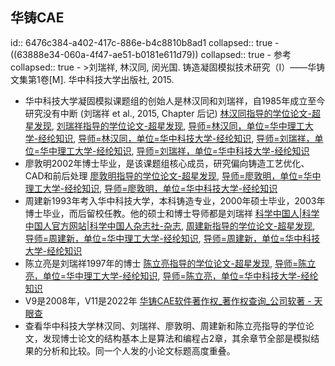 ## 华铸CAE
id:: 6476c384-a402-417c-886e-b4c8810b8ad1
collapsed:: true
	- ((63888e34-060a-4f47-ae51-b0181e611d79))
	  collapsed:: true
		- 参考
		  collapsed:: true
			- >刘瑞祥, 林汉同, 闵光国. 铸造凝固模拟技术研究（I）——华铸文集第1卷[M]. 华中科技大学出版社, 2015.
- 华中科技大学凝固模拟课题组的创始人是林汉同和刘瑞祥，自1985年成立至今研究没有中断 (刘瑞祥 et al., 2015, Chapter 后记) [林汉同指导的学位论文-超星发现](https://www.zhizhen.com/s?strchannel=3%2C5&adv=DT%28%28F%3D%22%E6%9E%97%E6%B1%89%E5%90%8C%22%29+AND+%28O%3D%27%E5%8D%8E%E4%B8%AD%E7%A7%91%E6%8A%80%E5%A4%A7%E5%AD%A6%27%29%29&aorp=a&size=15&isort=2&x=0_445), [刘瑞祥指导的学位论文-超星发现](https://www.zhizhen.com/s?strchannel=3%2C5&adv=DT%28%28F%3D%22%E5%88%98%E7%91%9E%E7%A5%A5%22%29+AND+%28O%3D%27%E5%8D%8E%E4%B8%AD%E7%A7%91%E6%8A%80%E5%A4%A7%E5%AD%A6%27%29%29&aorp=a&size=15&isort=2&x=0_445), [导师=林汉同，单位=华中理工大学-经纶知识](http://k.vipslib.com/asset/search?key=Q0IlM0QlRTYlOUUlOTclRTYlQjElODklRTUlOTAlOEMlNUIqJTVEVFklM0Q0&skey=NF9DQl8lMjVFNiUyNTlFJTI1OTclMjVFNiUyNUIxJTI1ODklMjVFNSUyNTkwJTI1OEM=&&rf=TyUzRCVFNSU4RCU4RSVFNCVCOCVBRCVFNyU5MCU4NiVFNSVCNyVBNSVFNSVBNCVBNyVFNSVBRCVBNg==), [导师=林汉同，单位=华中科技大学-经纶知识](http://k.vipslib.com/asset/search?key=Q0IlM0QlRTYlOUUlOTclRTYlQjElODklRTUlOTAlOEMlNUIqJTVEVFklM0Q0&cf=&skey=NF9DQl8lMjVFNiUyNTlFJTI1OTclMjVFNiUyNUIxJTI1ODklMjVFNSUyNTkwJTI1OEM=&&rf=TyUzRCVFNSU4RCU4RSVFNCVCOCVBRCVFNyVBNyU5MSVFNiU4QSU4MCVFNSVBNCVBNyVFNSVBRCVBNg==), [导师=刘瑞祥，单位=华中理工大学-经纶知识](http://k.vipslib.com/asset/search?key=Q0IlM0QlRTUlODglOTglRTclOTElOUUlRTclQTUlQTUlNUIqJTVEVFklM0Q0&skey=NF9DQl8lMjVFNSUyNTg4JTI1OTglMjVFNyUyNTkxJTI1OUUlMjVFNyUyNUE1JTI1QTU=&&rf=TyUzRCVFNSU4RCU4RSVFNCVCOCVBRCVFNyU5MCU4NiVFNSVCNyVBNSVFNSVBNCVBNyVFNSVBRCVBNg==), [导师=刘瑞祥，单位=华中科技大学-经纶知识](http://k.vipslib.com/asset/search?key=Q0IlM0QlRTUlODglOTglRTclOTElOUUlRTclQTUlQTUlNUIqJTVEVFklM0Q0&cf=&skey=NF9DQl8lMjVFNSUyNTg4JTI1OTglMjVFNyUyNTkxJTI1OUUlMjVFNyUyNUE1JTI1QTU=&&rf=TyUzRCVFNSU4RCU4RSVFNCVCOCVBRCVFNyVBNyU5MSVFNiU4QSU4MCVFNSVBNCVBNyVFNSVBRCVBNg==)
- 廖敦明2002年博士毕业，是该课题组核心成员，研究偏向铸造工艺优化、CAD和前后处理 [廖敦明指导的学位论文-超星发现](https://www.zhizhen.com/s?strchannel=3%2C5&adv=DT%28%28F%3D%22%E5%BB%96%E6%95%A6%E6%98%8E%22%29+AND+%28O%3D%27%E5%8D%8E%E4%B8%AD%E7%A7%91%E6%8A%80%E5%A4%A7%E5%AD%A6%27%29%29&aorp=a&size=15&isort=2&x=0_445), [导师=廖敦明，单位=华中理工大学-经纶知识](http://k.vipslib.com/asset/search?key=Q0IlM0QlRTUlQkIlOTYlRTYlOTUlQTYlRTYlOTglOEUlNUIqJTVEVFklM0Q0&skey=NF9DQl8lMjVFNSUyNUJCJTI1OTYlMjVFNiUyNTk1JTI1QTYlMjVFNiUyNTk4JTI1OEU=&&rf=TyUzRCVFNSU4RCU4RSVFNCVCOCVBRCVFNyU5MCU4NiVFNSVCNyVBNSVFNSVBNCVBNyVFNSVBRCVBNg==), [导师=廖敦明，单位=华中科技大学-经纶知识](http://k.vipslib.com/asset/search?key=Q0IlM0QlRTUlQkIlOTYlRTYlOTUlQTYlRTYlOTglOEUlNUIqJTVEVFklM0Q0&cf=&skey=NF9DQl8lMjVFNSUyNUJCJTI1OTYlMjVFNiUyNTk1JTI1QTYlMjVFNiUyNTk4JTI1OEU=&&rf=TyUzRCVFNSU4RCU4RSVFNCVCOCVBRCVFNyVBNyU5MSVFNiU4QSU4MCVFNSVBNCVBNyVFNSVBRCVBNg==)
- 周建新1993年考入华中科技大学，本科铸造专业，2000年硕士毕业，2003年博士毕业，而后留校任教。他的硕士和博士导师都是刘瑞祥 [科学中国人|科学中国人官方网站|科学中国人杂志社-杂志](http://www.scichi.cn/zinecontent.php?id=1026), [周建新指导的学位论文-超星发现](https://www.zhizhen.com/s?strchannel=3%2C5&adv=DT%28%28F%3D%22%E5%91%A8%E5%BB%BA%E6%96%B0%22%29+AND+%28O%3D%27%E5%8D%8E%E4%B8%AD%E7%A7%91%E6%8A%80%E5%A4%A7%E5%AD%A6%27%29%29&aorp=a&size=15&isort=2&x=0_445), [导师=周建新，单位=华中理工大学-经纶知识](http://k.vipslib.com/asset/search?key=Q0IlM0QlRTUlOTElQTglRTUlQkIlQkElRTYlOTYlQjAlNUIqJTVEVFklM0Q0&skey=NF9DQl8lMjVFNSUyNTkxJTI1QTglMjVFNSUyNUJCJTI1QkElMjVFNiUyNTk2JTI1QjA=&&rf=TyUzRCVFNSU4RCU4RSVFNCVCOCVBRCVFNyU5MCU4NiVFNSVCNyVBNSVFNSVBNCVBNyVFNSVBRCVBNg==), [导师=周建新，单位=华中科技大学-经纶知识](http://k.vipslib.com/asset/search?key=Q0IlM0QlRTUlOTElQTglRTUlQkIlQkElRTYlOTYlQjAlNUIqJTVEVFklM0Q0&cf=&skey=NF9DQl8lMjVFNSUyNTkxJTI1QTglMjVFNSUyNUJCJTI1QkElMjVFNiUyNTk2JTI1QjA=&&rf=TyUzRCVFNSU4RCU4RSVFNCVCOCVBRCVFNyVBNyU5MSVFNiU4QSU4MCVFNSVBNCVBNyVFNSVBRCVBNg==)
- 陈立亮是刘瑞祥1997年的博士 [陈立亮指导的学位论文-超星发现](https://www.zhizhen.com/s?strchannel=3%2C5&adv=DT%28%28F%3D%22%E9%99%88%E7%AB%8B%E4%BA%AE%22%29+AND+%28O%3D%27%E5%8D%8E%E4%B8%AD%E7%A7%91%E6%8A%80%E5%A4%A7%E5%AD%A6%27%29%29&aorp=a&size=15&isort=2&x=0_445), [导师=陈立亮，单位=华中理工大学-经纶知识](http://k.vipslib.com/asset/search?key=Q0IlM0QlRTklOTklODglRTclQUIlOEIlRTQlQkElQUUlNUIqJTVEVFklM0Q0&skey=NF9DQl8lMjVFOSUyNTk5JTI1ODglMjVFNyUyNUFCJTI1OEIlMjVFNCUyNUJBJTI1QUU=&&rf=TyUzRCVFNSU4RCU4RSVFNCVCOCVBRCVFNyU5MCU4NiVFNSVCNyVBNSVFNSVBNCVBNyVFNSVBRCVBNg==), [导师=陈立亮，单位=华中科技大学-经纶知识](http://k.vipslib.com/asset/search?key=Q0IlM0QlRTklOTklODglRTclQUIlOEIlRTQlQkElQUUlNUIqJTVEVFklM0Q0&cf=&skey=NF9DQl8lMjVFOSUyNTk5JTI1ODglMjVFNyUyNUFCJTI1OEIlMjVFNCUyNUJBJTI1QUU=&&rf=TyUzRCVFNSU4RCU4RSVFNCVCOCVBRCVFNyVBNyU5MSVFNiU4QSU4MCVFNSVBNCVBNyVFNSVBRCVBNg==)
- V9是2008年，V11是2022年 [华铸CAE软件著作权_著作权查询_公司软著 - 天眼查](https://banquan.tianyancha.com/rj/search/%E5%8D%8E%E9%93%B8CAE)
- 查看华中科技大学林汉同、刘瑞祥、廖敦明、周建新和陈立亮指导的学位论文，发现博士论文的结构基本上是算法和编程占2章，其余章节全部是模拟结果的分析和比较。同一个人发的小论文标题高度重叠。